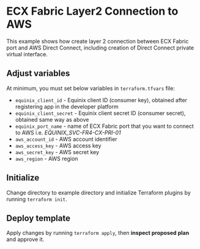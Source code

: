 # ECX Fabric Layer2 Connection to AWS

This example shows how create layer 2 connection between ECX Fabric port
and AWS Direct Connect, including creation of Direct Connect private
virtual interface.

## Adjust variables

At minimum, you must set below variables in `terraform.tfvars` file:

* `equinix_client_id` - Equinix client ID (consumer key), obtained after
registering app in the developer platform
* `equinix_client_secret` - Equinix client secret ID (consumer secret),
obtained same way as above
* `equinix_port_name` - name of ECX Fabric port that you want to connect
to AWS i.e. *EQUINIX_SVC-FR4-CX-PRI-01*
* `aws_account_id` - AWS account identifier
* `aws_access_key` - AWS access key
* `aws_secret_key` - AWS secret key
* `aws_region` - AWS region

## Initialize

Change directory to example directory and initialize Terraform plugins
by running `terraform init`.

## Deploy template

Apply changes by running `terraform apply`, then **inspect proposed plan**
and approve it.
